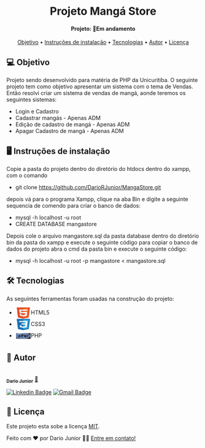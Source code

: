 <h1 align="center">
    Projeto Mangá Store
</h1>
<h4 align="center"> 
Projeto: 🚀Em andamento
</h4>
<p align="center">
 <a href="#-objetivo">Objetivo</a> •
 <a href="#-Pré-Visualização">Instruções de instalação</a> •
 <a href="#-tecnologias">Tecnologias</a> •
 <a href="#-autor">Autor</a> • 
 <a href="#-licença">Licença</a>
</p>

## 💻 Objetivo
 
 Projeto sendo desenvolvido para matéria de PHP da Unicuritiba. O seguinte projeto tem como objetivo apresentar um sistema com o tema de Vendas.
 Então resolvi criar um sistema de vendas de mangá, aonde teremos os seguintes sistemas:
 - Login e Cadastro
 - Cadastrar mangás - Apenas ADM
 - Edição de cadastro de mangá - Apenas ADM
 - Apagar Cadastro de mangá - Apenas ADM

## 🖥️ Instruções de instalação

Copie a pasta do projeto dentro do diretório do htdocs dentro do xampp, com o comando
- git clone https://github.com/DarioRJunior/MangaStore.git

depois vá para o programa Xampp, clique na aba Bin e digite a seguinte sequencia de comendo para criar o banco de dados:
- mysql -h localhost -u root
- CREATE DATABASE mangastore

Depois cole o arquivo mangastore.sql da pasta database dentro do diretório bin da pasta do xampp e execute o seguinte código para copiar o banco de dados do projeto
abra o cmd da pasta bin e execute o seguinte código:
- mysql -h localhost -u root -p mangastore < mangastore.sql


## 🛠 Tecnologias

As seguintes ferramentas foram usadas na construção do projeto:

- <img align="center" alt="Dario-HTML" height="30" width="40" src="https://raw.githubusercontent.com/devicons/devicon/master/icons/html5/html5-original.svg">HTML5
- <img align="center" alt="Dario-CSS" height="30" width="40" src="https://raw.githubusercontent.com/devicons/devicon/master/icons/css3/css3-original.svg">CSS3
- <img align="center" alt="Dario-PHP" height="30" width="40" src="https://raw.githubusercontent.com/devicons/devicon/master/icons/php/php-original.svg">PHP

## 🦸 Autor

<a href="https://dariojunior.netlify.app/">
 <img style="border-radius: 50%;" src="https://avatars.githubusercontent.com/u/62716267?v=4" width="100px;" alt=""/>
 <br />
 <sub><b>Dario Junior</b></sub></a> <a href="https://dariojunior.netlify.app/">🚀</a>
 <br />

[![Linkedin Badge](https://img.shields.io/badge/-Dario-blue?style=flat-square&logo=Linkedin&logoColor=white&link=https://www.linkedin.com/in/dariocode/)](https://www.linkedin.com/in/dariocode/) 
[![Gmail Badge](https://img.shields.io/badge/-darioarjr321@gmail.com-c14438?style=flat-square&logo=Gmail&logoColor=white&link=mailto:darioarjr321@gmail.com)](mailto:darioarjr321@gmail.com)


## 📝 Licença

Este projeto esta sobe a licença [MIT](./LICENSE).

Feito com ❤️ por Dario Junior 👋🏽 [Entre em contato!](https://www.linkedin.com/in/dariocode/)
